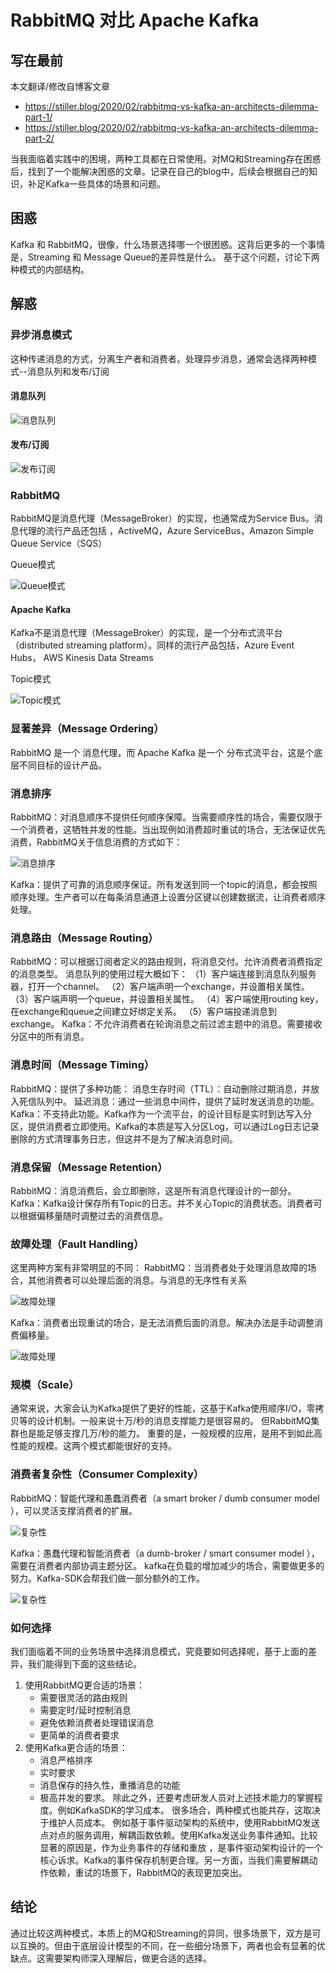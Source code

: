# RabbitMQ 对比 Apache Kafka


<!--more-->

## 写在最前

本文翻译/修改自博客文章
- https://stiller.blog/2020/02/rabbitmq-vs-kafka-an-architects-dilemma-part-1/
- https://stiller.blog/2020/02/rabbitmq-vs-kafka-an-architects-dilemma-part-2/

当我面临着实践中的困境，两种工具都在日常使用。对MQ和Streaming存在困惑后，找到了一个能解决困惑的文章。记录在自己的blog中，后续会根据自己的知识，补足Kafka一些具体的场景和问题。

## 困惑

Kafka 和 RabbitMQ，很像，什么场景选择哪一个很困惑。这背后更多的一个事情是，Streaming 和 Message Queue的差异性是什么。
基于这个问题，讨论下两种模式的内部结构。


## 解惑

### 异步消息模式

这种传递消息的方式，分离生产者和消费者。处理异步消息，通常会选择两种模式--消息队列和发布/订阅

#### 消息队列

![消息队列](./img/pic11.png)

#### 发布/订阅

![发布订阅](./img/pic12.png)

### RabbitMQ
RabbitMQ是消息代理（MessageBroker）的实现，也通常成为Service Bus。消息代理的流行产品还包括	，ActiveMQ，Azure ServiceBus，Amazon Simple Queue Service（SQS）

Queue模式

![Queue模式](./img/pic13.png)

#### Apache Kafka
Kafka不是消息代理（MessageBroker）的实现，是一个分布式流平台（distributed streaming platform）。同样的流行产品包括，Azure Event Hubs， AWS Kinesis Data Streams

Topic模式

![Topic模式](./img/pic14.png)

### 显著差异（Message Ordering）
RabbitMQ 是一个 消息代理，而 Apache Kafka 是一个 分布式流平台，这是个底层不同目标的设计产品。

### 消息排序
RabbitMQ：对消息顺序不提供任何顺序保障。当需要顺序性的场合，需要仅限于一个消费者，这牺牲并发的性能。当出现例如消费超时重试的场合，无法保证优先消费，RabbitMQ关于信息消费的方式如下：

![消息排序](./img/pic21.png)

Kafka：提供了可靠的消息顺序保证。所有发送到同一个topic的消息，都会按照顺序处理。生产者可以在每条消息通道上设置分区键以创建数据流，让消费者顺序处理。

### 消息路由（Message Routing）
RabbitMQ：可以根据订阅者定义的路由规则，将消息交付。允许消费者消费指定的消息类型。
消息队列的使用过程大概如下：
（1）客户端连接到消息队列服务器，打开一个channel。
（2）客户端声明一个exchange，并设置相关属性。
（3）客户端声明一个queue，并设置相关属性。
（4）客户端使用routing key，在exchange和queue之间建立好绑定关系。
（5）客户端投递消息到exchange。
Kafka：不允许消费者在轮询消息之前过滤主题中的消息。需要接收分区中的所有消息。

### 消息时间（Message Timing）
RabbitMQ：提供了多种功能：
消息生存时间（TTL）：自动删除过期消息，并放入死信队列中。
延迟消息：通过一些消息中间件，提供了延时发送消息的功能。
Kafka：不支持此功能。Kafka作为一个流平台，的设计目标是实时到达写入分区，提供消费者立即使用。Kafka的本质是写入分区Log，可以通过Log日志记录删除的方式清理事务日志，但这并不是为了解决消息时间。

### 消息保留（Message Retention）
RabbitMQ：消息消费后，会立即删除，这是所有消息代理设计的一部分。
Kafka：Kafka设计保存所有Topic的日志。并不关心Topic的消费状态。消费者可以根据偏移量随时调整过去的消费信息。

### 故障处理（Fault Handling）
这里两种方案有非常明显的不同：
RabbitMQ：当消费者处于处理消息故障的场合，其他消费者可以处理后面的消息。与消息的无序性有关系

![故障处理](./img/pic22.png)

Kafka：消费者出现重试的场合，是无法消费后面的消息。解决办法是手动调整消费偏移量。

![故障处理](./img/pic23.png)

### 规模（Scale）
通常来说，大家会认为Kafka提供了更好的性能，这基于Kafka使用顺序I/O，零拷贝等的设计机制。一般来说十万/秒的消息支撑能力是很容易的。
但RabbitMQ集群也是能足够支撑几万/秒的能力。
重要的是，一般规模的应用，是用不到如此高性能的规模。这两个模式都能很好的支持。

### 消费者复杂性（Consumer Complexity）
RabbitMQ：智能代理和愚蠢消费者（a smart broker / dumb consumer model ），可以灵活支撑消费者的扩展。

![复杂性](./img/pic24.png)

Kafka：愚蠢代理和智能消费者（a dumb-broker / smart consumer model ），需要在消费者内部协调主题分区。
kafka在负载的增加减少的场合，需要做更多的努力。Kafka-SDK会帮我们做一部分额外的工作。

![复杂性](./img/pic25.png)

### 如何选择
我们面临着不同的业务场景中选择消息模式，究竟要如何选择呢，基于上面的差异，我们能得到下面的这些结论。
1. 使用RabbitMQ更合适的场景：
    - 需要很灵活的路由规则
    - 需要定时/延时控制消息
    - 避免依赖消费者处理错误消息
    - 更简单的消费者要求
2. 使用Kafka更合适的场景：
   - 消息严格排序
   - 实时要求
   - 消息保存的持久性，重播消息的功能
   - 极高并发的要求。
除此之外，还要考虑研发人员对上述技术能力的掌握程度。例如KafkaSDK的学习成本。
很多场合，两种模式也能共存，这取决于维护人员成本。
例如基于事件驱动架构的系统中，使用RabbitMQ发送点对点的服务调用，解耦函数依赖。使用Kafka发送业务事件通知。比较显著的原因是，作为业务事件的存储和重放 ，是事件驱动架构设计的一个核心诉求。Kafka的事件保存机制更合理。另一方面，当我们需要解耦动作依赖，重试的场景下，RabbitMQ的表现更加突出。

## 结论
通过比较这两种模式，本质上的MQ和Streaming的异同，很多场景下，双方是可以互换的。但由于底层设计模型的不同，在一些细分场景下，两者也会有显著的优缺点。这需要架构师深入理解后，做更合适的选择。

